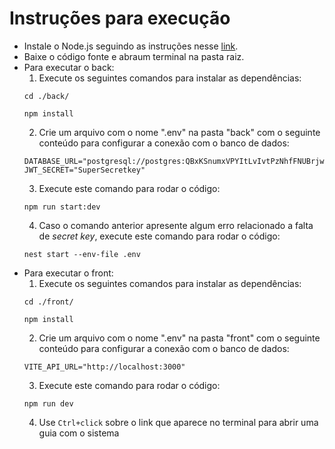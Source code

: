 # Instruções para execução
- Instale o Node.js seguindo as instruções nesse [link](https://www.alura.com.br/artigos/como-instalar-node-js-windows-linux-macos?srsltid=AfmBOooYKqIZ5-tYgWK3ZGySw4fhS2IhnbMTBKf7MgDmCxFJAlFdJ3f7).
- Baixe o código fonte e abraum terminal na pasta raiz.
- Para executar o back:
  1. Execute os seguintes comandos para instalar as dependências:
  ```
  cd ./back/
  ```
  ```
  npm install
  ```
  2. Crie um arquivo com o nome ".env" na pasta "back" com o seguinte conteúdo para configurar a conexão com o banco de dados:
  ```
  DATABASE_URL="postgresql://postgres:QBxKSnumxVPYItLvIvtPzNhfFNUBrjwH@junction.proxy.rlwy.net:51950/railway"
  JWT_SECRET="SuperSecretkey"
  ```
  3. Execute este comando para rodar o código:
  ```
  npm run start:dev
  ```
  4. Caso o comando anterior apresente algum erro relacionado a falta de _secret key_, execute este comando para rodar o código:
  ```
  nest start --env-file .env
  ```
- Para executar o front:
  1. Execute os seguintes comandos para instalar as dependências:
  ```
  cd ./front/
  ```
  ```
  npm install
  ```
  2. Crie um arquivo com o nome ".env" na pasta "front" com o seguinte conteúdo para configurar a conexão com o banco de dados:
  ```
  VITE_API_URL="http://localhost:3000"
  ```
  3. Execute este comando para rodar o código:
  ```
  npm run dev
  ```
  4. Use ``` Ctrl+click ``` sobre o link que aparece no terminal para abrir uma guia com o sistema
